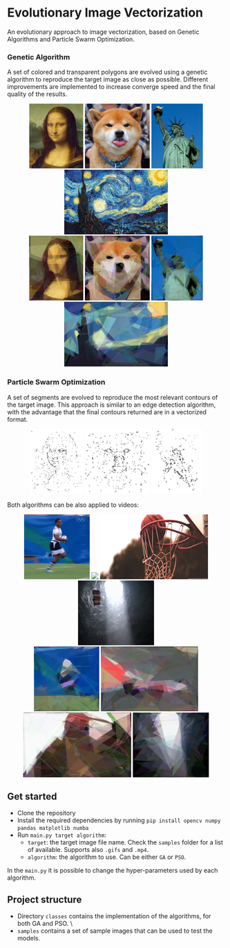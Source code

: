 # Evolutionary Image Vectorization

An evolutionary approach to image vectorization, based on Genetic Algorithms and Particle Swarm Optimization.

### Genetic Algorithm
A set of colored and transparent polygons are evolved using a genetic algorithm to reproduce the target image as close as possible. Different improvements are implemented to increase converge speed and the final quality of the results.

<div align="center">
    <img src="samples/mona_lisa.jpg" height="150"/>
    <img src="samples/dog.jpg" height="150"/>
    <img src="samples/liberty_statue.jpg" height="150"/>
    <img src="samples/starry_night.jpg" height="150"/>
</div>
<div align="center">
    <img src="results/images/GA_mona_lisa.jpg" height="150"/>
    <img src="results/images/GA_dog.jpg" height="150"/>
    <img src="results/images/GA_liberty_statue.jpg" height="150"/>
    <img src="results/images/GA_starry_night.jpg" height="150"/>
</div>

### Particle Swarm Optimization
A set of segments are evolved to reproduce the most relevant contours of the target image. This approach is similar to an edge detection algorithm, with the advantage that the final contours returned are in a vectorized format. 

 
<div align="center">
    <img src="results/images/PSO_mona_lisa.jpg" height="150"/>
    <img src="results/images/PSO_dog.jpg" height="150"/>
    <img src="results/images/PSO_liberty_statue.jpg" height="150"/>
</div>

Both algorithms can be also applied to videos:
<div align="center">
    <img src="samples/run.gif" height="150"/>
    <img src="samples/cars.gif" height="150"/>
    <img src="samples/basket.gif" height="150" width="250"/>
    <img src="samples/parachute.gif" height="150"/>
</div>

<div align="center">
    <img src="results/images/GA_run.gif" height="150"/>
    <img src="results/images/GA_cars.gif" height="150"/>
    <img src="results/images/GA_basket.gif" height="150" width="250"/>
    <img src="results/images/GA_parachute.gif" height="150"/>
</div>

## Get started
- Clone the repository
- Install the required dependencies by running `pip install opencv numpy pandas matplotlib numba`
- Run `main.py target algorithm`:
    - `target`: the target image file name. Check the `samples` folder for a list of available. Supports also `.gifs` and `.mp4`.
    - `algorithm`: the algorithm to use. Can be either `GA` or `PSO`.

In the `main.py` it is possible to change the hyper-parameters used by each algorithm.

## Project structure
- Directory `classes` contains the implementation of the algorithms, for both GA and PSO. \
- `samples` contains a set of sample images that can be used to test the models.
